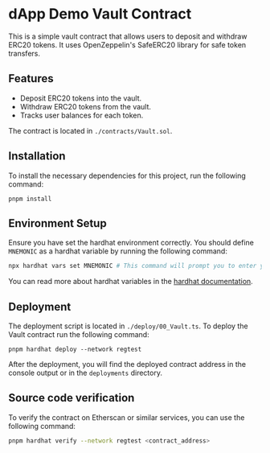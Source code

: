 # dApp Demo Vault Contract

This is a simple vault contract that allows users to deposit and withdraw ERC20 tokens. It uses OpenZeppelin's SafeERC20 library for safe token transfers.

## Features
- Deposit ERC20 tokens into the vault.
- Withdraw ERC20 tokens from the vault. 
- Tracks user balances for each token.

The contract is located in `./contracts/Vault.sol`.


## Installation

To install the necessary dependencies for this project, run the following command:

```
pnpm install
```

## Environment Setup

Ensure you have set the hardhat environment correctly. You should define `MNEMONIC` as a hardhat variable by running the following command:

```bash
npx hardhat vars set MNEMONIC # This command will prompt you to enter your mnemonic phrase.
```

You can read more about hardhat variables in the [hardhat documentation](https://v2.hardhat.org/hardhat-runner/docs/guides/configuration-variables).

## Deployment

The deployment script is located in `./deploy/00_Vault.ts`.
To deploy the Vault contract run the following command: 

```
pnpm hardhat deploy --network regtest
```

After the deployment, you will find the deployed contract address in the console output or in the `deployments` directory.


## Source code verification

To verify the contract on Etherscan or similar services, you can use the following command:

```bash
pnpm hardhat verify --network regtest <contract_address>
```